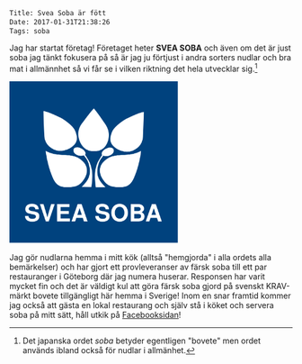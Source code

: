     Title: Svea Soba är fött
    Date: 2017-01-31T21:38:26
    Tags: soba
	
Jag har startat företag! Företaget heter **SVEA SOBA** och även om det är just soba jag tänkt fokusera på så är jag ju förtjust i andra sorters nudlar och bra mat i allmännhet så vi får se i vilken riktning det hela utvecklar sig.[^1]

<div class='figure'>
	<img src='/img/svea-soba.svg' alt='Svea Soba logotyp' width='300px' onerror="this.src='/img/svea-soba.png'"/> 
</div>

Jag gör nudlarna hemma i mitt kök (alltså "hemgjorda" i alla ordets alla bemärkelser) och har gjort ett provleveranser av färsk soba till ett par restauranger i Göteborg där jag numera huserar. Responsen har varit mycket fin och det är väldigt kul att göra färsk soba gjord på svenskt KRAV-märkt bovete tillgängligt här hemma i Sverige! Inom en snar framtid kommer jag också att gästa en lokal restaurang och själv stå i köket och servera soba på mitt sätt, håll utkik på [Facebooksidan](https://www.facebook.com/sveasoba/)!

[^1]: Det japanska ordet *soba* betyder egentligen "bovete" men ordet används ibland också för nudlar i allmänhet.
